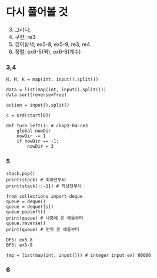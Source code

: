 # 다시 풀어볼 것
3. 그리디;
4. 구현; re3
5. 깊이탐색; ex5-8, ex5-9, re3, re4
6. 정렬; ex6-5(퀵), ex6-6(계수)

### 3,4 
```
N, M, K = map(int, input().split())

data = list(map(int, input().split()))
data.sort(reverse=True)

action = input().split()

c = ord(start[0])

def turn_left(): # chap2-04-re3
    global nowDir
    nowDir -= 1
    if nowDir == -1:
        nowDir = 3
```

### 5
```
stack.pop()
print(stack) # 최하단부터
print(stack[::-1]) # 최상단부터

from collections import deque
queue = deque()
queue = deque([s])
queue.popleft()
print(queue) # 나중에 온 애들부터
queue.reverse()
print(queue) # 먼저 온 애들부터

DFS: ex5-8
BFS: ex5-9

tmp = list(map(int, input())) # integer input ex) 00000
```

### 6
```

```